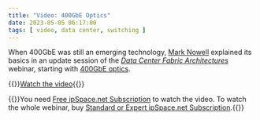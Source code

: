 ```yaml
---
title: "Video: 400GbE Optics"
date: 2023-05-05 06:17:00
tags: [ video, data center, switching ]
---
```

When 400GbE was still an emerging technology, [Mark Nowell](https://www.linkedin.com/in/marknowell/) explained its basics in an update session of the _[Data Center Fabric Architectures](https://www.ipspace.net/Data_Center_Fabrics)_ webinar, starting with [400GbE optics](https://my.ipspace.net/bin/get/DCFabric/GE1%20-%20400%20GbE%20Optics.mp4?doccode=DCFabric).

{{<jump>}}[Watch the video](https://my.ipspace.net/bin/get/DCFabric/GE1%20-%20400%20GbE%20Optics.mp4?doccode=DCFabric){{</jump>}}

{{<note info>}}You need [Free ipSpace.net Subscription](https://www.ipspace.net/Subscription/Free) to watch the video. To watch the whole webinar, buy [Standard or Expert ipSpace.net Subscription](https://www.ipspace.net/Subscription/).{{</note>}}
